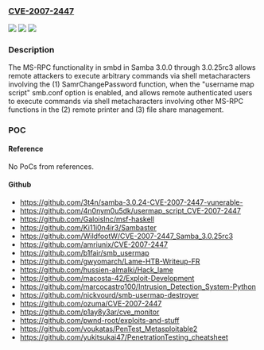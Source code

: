 ### [CVE-2007-2447](https://cve.mitre.org/cgi-bin/cvename.cgi?name=CVE-2007-2447)
![](https://img.shields.io/static/v1?label=Product&message=n%2Fa&color=blue)
![](https://img.shields.io/static/v1?label=Version&message=n%2Fa&color=blue)
![](https://img.shields.io/static/v1?label=Vulnerability&message=n%2Fa&color=brighgreen)

### Description

The MS-RPC functionality in smbd in Samba 3.0.0 through 3.0.25rc3 allows remote attackers to execute arbitrary commands via shell metacharacters involving the (1) SamrChangePassword function, when the "username map script" smb.conf option is enabled, and allows remote authenticated users to execute commands via shell metacharacters involving other MS-RPC functions in the (2) remote printer and (3) file share management.

### POC

#### Reference
No PoCs from references.

#### Github
- https://github.com/3t4n/samba-3.0.24-CVE-2007-2447-vunerable-
- https://github.com/4n0nym0u5dk/usermap_script_CVE-2007-2447
- https://github.com/GaloisInc/msf-haskell
- https://github.com/Ki11i0n4ir3/Sambaster
- https://github.com/WildfootW/CVE-2007-2447_Samba_3.0.25rc3
- https://github.com/amriunix/CVE-2007-2447
- https://github.com/b1fair/smb_usermap
- https://github.com/gwyomarch/Lame-HTB-Writeup-FR
- https://github.com/hussien-almalki/Hack_lame
- https://github.com/macosta-42/Exploit-Development
- https://github.com/marcocastro100/Intrusion_Detection_System-Python
- https://github.com/nickvourd/smb-usermap-destroyer
- https://github.com/ozuma/CVE-2007-2447
- https://github.com/p1ay8y3ar/cve_monitor
- https://github.com/pwnd-root/exploits-and-stuff
- https://github.com/voukatas/PenTest_Metasploitable2
- https://github.com/yukitsukai47/PenetrationTesting_cheatsheet

